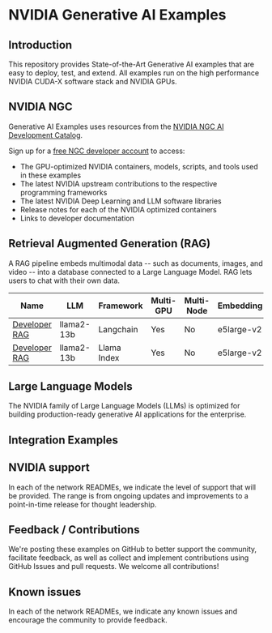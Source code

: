 # NVIDIA Generative AI Examples

## Introduction
This repository provides State-of-the-Art Generative AI examples that are easy to deploy, test, and extend. All examples run on the high performance NVIDIA CUDA-X software stack and NVIDIA GPUs.

## NVIDIA NGC
Generative AI Examples uses resources from the [NVIDIA NGC AI Development Catalog](https://ngc.nvidia.com).

Sign up for a [free NGC developer account](https://ngc.nvidia.com/signin) to access: 

- The GPU-optimized NVIDIA containers, models, scripts, and tools used in these examples
- The latest NVIDIA upstream contributions to the respective programming frameworks
- The latest NVIDIA Deep Learning and LLM software libraries
- Release notes for each of the NVIDIA optimized containers
- Links to developer documentation

## Retrieval Augmented Generation (RAG)

A RAG pipeline embeds multimodal data --  such as documents, images, and video -- into a database connected to a Large Language Model.  RAG lets users to chat with their own data. 

| Name                                                                                                                 | LLM   | Framework  | Multi-GPU | Multi-Node | Embedding | TRT-LLM | Triton                                                                                                    | VectorDB  | K8s                                                                                                                                          |
|------------------------------------------------------------------------------------------------------------------------|-------------|------|-----------|------------|----------|------|-----------------------------------------------------------------------------------------------------------|------|---------------------------------------------------------------------------------------------------------------------------------------------|
| [Developer RAG](https://github.com/NVIDIA/GenerativeAIExamples/tree/main/RetrievalAugmentedGeneration)                       | llama2-13b     | Langchain  | Yes       | No        | e5large-v2| Yes    | Yes    | Milvus  | No                                                                                                                                           |
| [Developer RAG](https://github.com/NVIDIA/GenerativeAIExamples/tree/main/RetrievalAugmentedGeneration)                       | llama2-13b     | Llama Index  | Yes       | No        | e5large-v2| Yes    | Yes    | Milvus  | No                                                                                                                                           |
 

## Large Language Models
The NVIDIA family of Large Language Models (LLMs) is optimized for building production-ready generative AI applications for the enterprise.


## Integration Examples

## NVIDIA support
In each of the network READMEs, we indicate the level of support that will be provided. The range is from ongoing updates and improvements to a point-in-time release for thought leadership.

## Feedback / Contributions
We're posting these examples on GitHub to better support the community, facilitate feedback, as well as collect and implement contributions using GitHub Issues and pull requests. We welcome all contributions!

## Known issues
In each of the network READMEs, we indicate any known issues and encourage the community to provide feedback.
